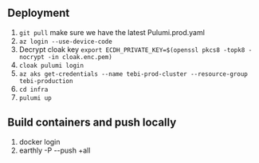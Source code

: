 ## Deployment

1. `git pull` make sure we have the latest Pulumi.prod.yaml
1. `az login --use-device-code`
1. Decrypt cloak key `export ECDH_PRIVATE_KEY=$(openssl pkcs8 -topk8 -nocrypt -in cloak.enc.pem)`
1. `cloak pulumi login`
1. `az aks get-credentials --name tebi-prod-cluster --resource-group tebi-production`
1. `cd infra`
1. `pulumi up`

## Build containers and push locally

1. docker login
1. earthly -P --push +all